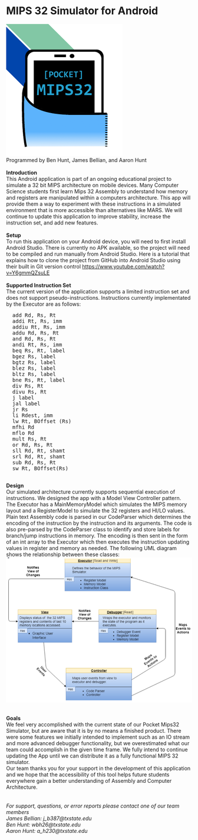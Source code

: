 # MIPS 32 Simulator for Android
                                                                                      
![logo](Images/logo.png)                                                                                               
Programmed by Ben Hunt, James Bellian, and Aaron Hunt <br> <br> 
<strong> Introduction </strong> <br>
This Android application is part of an ongoing educational project to simulate a 32 bit MIPS architecture on mobile devices. Many Computer Science students first learn Mips 32 Assembly to understand how memory and registers are manipulated within a computers architecture. This app will provide them a way to experiment with these instructions in a simulated environment that is more accessible than alternatives like MARS. We will continue to update this application to improve stability, increase the instruction set, and add new features. <br> 
<br> 
<strong>Setup</strong> <br> To run this application on your Android device, you will need to first install Android Studio. There is currently no APK available, so the project will need to be compiled and run manually from Android Studio. Here is a tutorial that explains how to clone the project from GitHub into Android Studio using their built in Git version control https://www.youtube.com/watch?v=Y6gmmQZsuLE<br> <br> 
<strong>Supported Instruction Set</strong> <br> 
The current version of the application supports a limited instruction set and does not support pseudo-instructions. Instructions currently implementated by the Executor are as follows:
<pre>
  add Rd, Rs, Rt      
  addi Rt, Rs, imm
  addiu Rt, Rs, imm 
  addu Rd, Rs, Rt
  and Rd, Rs, Rt      
  andi Rt, Rs, imm
  beq Rs, Rt, label       
  bgez Rs, label
  bgtz Rs, label      
  blez Rs, label
  bltz Rs, label      
  bne Rs, Rt, label
  div Rs, Rt      
  divu Rs, Rt
  j label
  jal label
  jr Rs 
  li Rdest, imm 
  lw Rt, BOffset (Rs) 
  mfhi Rd 
  mflo Rd 
  mult Rs, Rt 
  or Rd, Rs, Rt 
  sll Rd, Rt, shamt
  srl Rd, Rt, shamt
  sub Rd, Rs, Rt
  sw Rt, BOffset(Rs)
  </pre>
  <strong> Design </strong> <br>
  Our simulated architecture currently supports sequential execution of instructions. We designed the app with a Model View Controller pattern. The Executor has a MainMemoryModel which simulates the MIPS memory layout and a RegisterModel to simulate the 32 registers and HI/LO values. Plain text Assembly code is parsed in our CodeParser which determines the encoding of the instruction by the instruction and its arguments. The code is also pre-parsed by the CodeParser class to identify and store labels for branch/jump instructions in memory. The encoding is then sent in the form of an int array to the Executor which then executes the instruction updating values in register and memory as needed. The following UML diagram shows the relationship between these classes:
![uml](Images/UML.png)

<br> 
<strong> Goals </strong> <br> 
We feel very accomplished with the current state of our Pocket Mips32 Simulator, but are aware that it is by no means a finished product. There were some features we initially intended to implement such as an IO stream and more advanced debugger functionality, but we overestimated what our team could accomplish in the given time frame. We fully intend to continue updating the App until we can distribute it as a fully functional MIPS 32 simulator. <br> Our team thanks you for your support in the development of this application and we hope that the accessibility of this tool helps future students everywhere gain a better understanding of Assembly and Computer Architecture.
<br> <br> <br>
<i> For support, questions, or error reports please contact one of our team members <br> James Bellian: j_b387@txstate.edu <br> Ben Hunt: wbh26@txstate.edu <br> Aaron Hunt: a_h230@txstate.edu </i>
  
  
